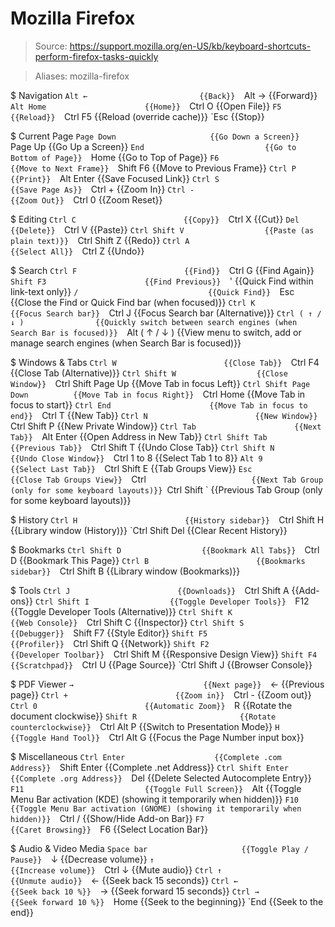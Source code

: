 # Mozilla Firefox

> Source: https://support.mozilla.org/en-US/kb/keyboard-shortcuts-perform-firefox-tasks-quickly

> Aliases: mozilla-firefox

$ Navigation
    `Alt ←                         {{Back}} 
    `Alt →                         {{Forward}} 
    `Alt Home                      {{Home}} 
    `Ctrl O                        {{Open File}} 
    `F5                            {{Reload}} 
    `Ctrl F5                       {{Reload (override cache)}} 
    `Esc                           {{Stop}} 

$ Current Page
    `Page Down                     {{Go Down a Screen}} 
    `Page Up                       {{Go Up a Screen}} 
    `End                           {{Go to Bottom of Page}} 
    `Home                          {{Go to Top of Page}} 
    `F6                            {{Move to Next Frame}} 
    `Shift F6                      {{Move to Previous Frame}} 
    `Ctrl P                        {{Print}} 
    `Alt Enter                     {{Save Focused Link}} 
    `Ctrl S                        {{Save Page As}} 
    `Ctrl +                        {{Zoom In}} 
    `Ctrl -                        {{Zoom Out}} 
    `Ctrl 0                        {{Zoom Reset}} 

$ Editing
    `Ctrl C                        {{Copy}} 
    `Ctrl X                        {{Cut}} 
    `Del                           {{Delete}} 
    `Ctrl V                        {{Paste}} 
    `Ctrl Shift V                  {{Paste (as plain text)}} 
    `Ctrl Shift Z                  {{Redo}} 
    `Ctrl A                        {{Select All}} 
    `Ctrl Z                        {{Undo}} 

$ Search
    `Ctrl F                        {{Find}} 
    `Ctrl G                        {{Find Again}} 
    `Shift F3                      {{Find Previous}} 
    `'                             {{Quick Find within link-text only}} 
    `/                             {{Quick Find}} 
    `Esc                           {{Close the Find or Quick Find bar (when focused)}} 
    `Ctrl K                        {{Focus Search bar}} 
    `Ctrl J                        {{Focus Search bar (Alternative)}} 
    `Ctrl ( ↑ / ↓ )                {{Quickly switch between search engines (when Search Bar is focused)}} 
    `Alt ( ↑ / ↓ )                 {{View menu to switch, add or manage search engines (when Search Bar is focused)}} 

$ Windows & Tabs
    `Ctrl W                        {{Close Tab}} 
    `Ctrl F4                       {{Close Tab (Alternative)}} 
    `Ctrl Shift W                  {{Close Window}} 
    `Ctrl Shift Page Up            {{Move Tab in focus Left}} 
    `Ctrl Shift Page Down          {{Move Tab in focus Right}} 
    `Ctrl Home                     {{Move Tab in focus to start}} 
    `Ctrl End                      {{Move Tab in focus to end}} 
    `Ctrl T                        {{New Tab}} 
    `Ctrl N                        {{New Window}} 
    `Ctrl Shift P                  {{New Private Window}} 
    `Ctrl Tab                      {{Next Tab}} 
    `Alt Enter                     {{Open Address in New Tab}} 
    `Ctrl Shift Tab                {{Previous Tab}} 
    `Ctrl Shift T                  {{Undo Close Tab}} 
    `Ctrl Shift N                  {{Undo Close Window}} 
    `Ctrl 1 to 8                   {{Select Tab 1 to 8}} 
    `Alt 9                         {{Select Last Tab}} 
    `Ctrl Shift E                  {{Tab Groups View}} 
    `Esc                           {{Close Tab Groups View}} 
    `Ctrl `                        {{Next Tab Group (only for some keyboard layouts)}} 
    `Ctrl Shift `                  {{Previous Tab Group (only for some keyboard layouts)}} 

$ History
    `Ctrl H                        {{History sidebar}} 
    `Ctrl Shift H                  {{Library window (History)}} 
    `Ctrl Shift Del                {{Clear Recent History}} 

$ Bookmarks
    `Ctrl Shift D                  {{Bookmark All Tabs}} 
    `Ctrl D                        {{Bookmark This Page}} 
    `Ctrl B                        {{Bookmarks sidebar}} 
    `Ctrl Shift B                  {{Library window (Bookmarks)}} 

$ Tools
    `Ctrl J                        {{Downloads}} 
    `Ctrl Shift A                  {{Add-ons}} 
    `Ctrl Shift I                  {{Toggle Developer Tools}} 
    `F12                           {{Toggle Developer Tools (Alternative)}} 
    `Ctrl Shift K                  {{Web Console}} 
    `Ctrl Shift C                  {{Inspector}} 
    `Ctrl Shift S                  {{Debugger}} 
    `Shift F7                      {{Style Editor}} 
    `Shift F5                      {{Profiler}} 
    `Ctrl Shift Q                  {{Network}} 
    `Shift F2                      {{Developer Toolbar}} 
    `Ctrl Shift M                  {{Responsive Design View}} 
    `Shift F4                      {{Scratchpad}} 
    `Ctrl U                        {{Page Source}} 
    `Ctrl Shift J                  {{Browser Console}} 

$ PDF Viewer
    `→                             {{Next page}} 
    `←                             {{Previous page}} 
    `Ctrl +                        {{Zoom in}} 
    `Ctrl -                        {{Zoom out}} 
    `Ctrl 0                        {{Automatic Zoom}} 
    `R                             {{Rotate the document clockwise}} 
    `Shift R                       {{Rotate counterclockwise}} 
    `Ctrl Alt P                    {{Switch to Presentation Mode}} 
    `H                             {{Toggle Hand Tool}} 
    `Ctrl Alt G                    {{Focus the Page Number input box}} 

$ Miscellaneous
    `Ctrl Enter                    {{Complete .com Address}} 
    `Shift Enter                   {{Complete .net Address}} 
    `Ctrl Shift Enter              {{Complete .org Address}} 
    `Del                           {{Delete Selected Autocomplete Entry}} 
    `F11                           {{Toggle Full Screen}} 
    `Alt                           {{Toggle Menu Bar activation (KDE) (showing it temporarily when hidden)}} 
    `F10                           {{Toggle Menu Bar activation (GNOME) (showing it temporarily when hidden)}} 
    `Ctrl /                        {{Show/Hide Add-on Bar}} 
    `F7                            {{Caret Browsing}} 
    `F6                            {{Select Location Bar}} 

$ Audio & Video Media
    `Space bar                     {{Toggle Play / Pause}} 
    `↓                             {{Decrease volume}} 
    `↑                             {{Increase volume}} 
    `Ctrl ↓                        {{Mute audio}} 
    `Ctrl ↑                        {{Unmute audio}} 
    `←                             {{Seek back 15 seconds}} 
    `Ctrl ←                        {{Seek back 10 %}} 
    `→                             {{Seek forward 15 seconds}} 
    `Ctrl →                        {{Seek forward 10 %}} 
    `Home                          {{Seek to the beginning}} 
    `End                           {{Seek to the end}} 

